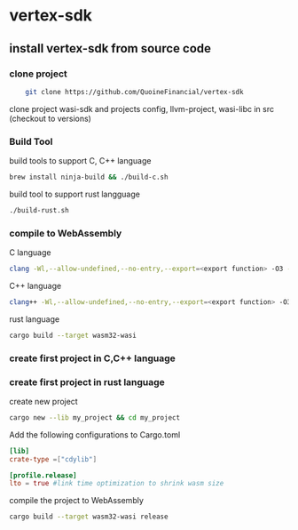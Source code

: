 # vertex-sdk
## install vertex-sdk from source code
### clone project
```bash
    git clone https://github.com/QuoineFinancial/vertex-sdk
```
clone project wasi-sdk and projects config, llvm-project, wasi-libc in src (checkout to versions)
### Build Tool
build tools to support C, C++ language
```bash
brew install ninja-build && ./build-c.sh
```
build tool to support rust langguage
```bash
./build-rust.sh
```
### compile to WebAssembly
C language
```bash
clang -Wl,--allow-undefined,--no-entry,--export=<export function> -O3 -s -o <file .wasm> <file .c>
```
 C++ language
```bash
clang++ -Wl,--allow-undefined,--no-entry,--export=<export function> -O3 -s -o <file .wasm> <file .c>
```
rust language
```bash
cargo build --target wasm32-wasi
```
### create first project in C,C++ language
### create first project in rust language
create new project
```bash
cargo new --lib my_project && cd my_project
```
Add the following configurations to Cargo.toml
```toml
[lib]
crate-type =["cdylib"]

[profile.release]
lto = true #link time optimization to shrink wasm size
```
compile the project to WebAssembly
```bash
cargo build --target wasm32-wasi release
```
